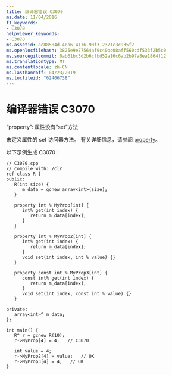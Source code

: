 ```yaml
---
title: 编译器错误 C3070
ms.date: 11/04/2016
f1_keywords:
- C3070
helpviewer_keywords:
- C3070
ms.assetid: ac88584d-40a6-4176-90f3-2371c3c935f2
ms.openlocfilehash: 3825e9e77564af9c40bc08aff560cdf533f2b5c0
ms.sourcegitcommit: 0ab61bc3d2b6cfbd52a16c6ab2b97a8ea1864f12
ms.translationtype: MT
ms.contentlocale: zh-CN
ms.lasthandoff: 04/23/2019
ms.locfileid: "62406738"
---
```

# <a name="compiler-error-c3070"></a>编译器错误 C3070

“property”: 属性没有“set”方法

未定义属性的 set 访问器方法。 有关详细信息，请参阅 [property](../../extensions/property-cpp-component-extensions.md)。

以下示例生成 C3070：

```
// C3070.cpp
// compile with: /clr
ref class R {
public:
   R(int size) {
      m_data = gcnew array<int>(size);
   }

   property int % MyProp[int] {
      int% get(int index) {
         return m_data[index];
      }
   }

   property int % MyProp2[int] {
      int% get(int index) {
         return m_data[index];
      }
      void set(int index, int % value) {}
   }

   property const int % MyProp3[int] {
      const int% get(int index) {
         return m_data[index];
      }
      void set(int index, const int % value) {}
   }

private:
   array<int>^ m_data;
};

int main() {
   R^ r = gcnew R(10);
   r->MyProp[4] = 4;   // C3070

   int value = 4;
   r->MyProp2[4] = value;   // OK
   r->MyProp3[4] = 4;   // OK
}
```
